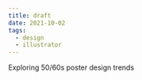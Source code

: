 ```yaml
---
title: draft
date: 2021-10-02
tags:
  - design
  - illustrator
---
```


Exploring 50/60s poster design trends
